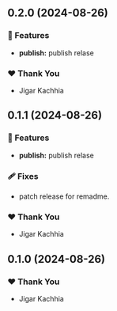 ## 0.2.0 (2024-08-26)


### 🚀 Features

- **publish:** publish relase

### ❤️  Thank You

- Jigar Kachhia

## 0.1.1 (2024-08-26)


### 🚀 Features

- **publish:** publish relase

### 🩹 Fixes

- patch release for remadme.

### ❤️  Thank You

- Jigar Kachhia

## 0.1.0 (2024-08-26)

### ❤️  Thank You

- Jigar Kachhia
